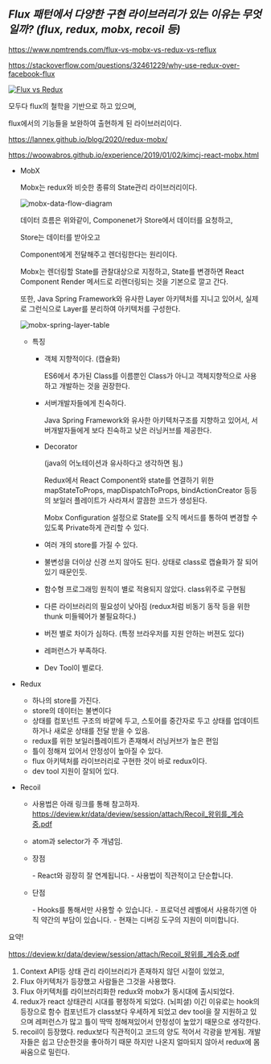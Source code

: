 ## ***Flux 패턴에서 다양한 구현 라이브러리가 있는 이유는 무엇일까? (flux, redux, mobx, recoil 등)***



https://www.npmtrends.com/flux-vs-mobx-vs-redux-vs-reflux

https://stackoverflow.com/questions/32461229/why-use-redux-over-facebook-flux

[![Flux vs Redux](https://i.stack.imgur.com/HbS0b.jpg)](https://i.stack.imgur.com/HbS0b.jpg)

모두다 flux의 철학을 기반으로 하고 있으며,

flux에서의 기능들을 보완하여 출현하게 된 라이브러리이다.

https://lannex.github.io/blog/2020/redux-mobx/

https://woowabros.github.io/experience/2019/01/02/kimcj-react-mobx.html

- MobX

  Mobx는 redux와 비슷한 종류의 State관리 라이브러리이다.

  ![mobx-data-flow-diagram](https://woowabros.github.io/img/2019-01-02/mobx-data-flow.jpg)

  

  데이터 흐름은 위와같이, Componenet가 Store에서 데이터를 요청하고,

  Store는 데이터를 받아오고

  Component에게 전달해주고 렌더링한다는 원리이다.

  

  Mobx는 렌더링할 State를 관찰대상으로 지정하고, State를 변경하면 React Component Render 메서드로 리렌더링되는 것을 기본으로 깔고 간다.

  

  또한, Java Spring Framework와 유사한 Layer 아키텍처를 지니고 있어서, 실제로 그런식으로 Layer를 분리하여 아키텍처를 구성한다.

  ![mobx-spring-layer-table](https://woowabros.github.io/img/2019-01-02/mobx-spring-layer.png)

  

  

  - 특징

    - 객체 지향적이다. (캡슐화)

      ES6에서 추가된 Class를 이름뿐인 Class가 아니고 객체지향적으로 사용하고 개발하는 것을 권장한다.

    - 서버개발자들에게 친숙하다.

      Java Spring Framework와 유사한 아키텍처구조를 지향하고 있어서, 서버개발자들에게 보다 친숙하고 낮은 러닝커브를 제공한다.

    - Decorator

      (java의 어노테이션과 유사하다고 생각하면 됨.)

      Redux에서 React Component와 state를 연결하기 위한 mapStateToProps, mapDispatchToProps, bindActionCreator 등등의 보일러 플레이트가 사라져서 깔끔한 코드가 생성된다.

      Mobx Configuration 설정으로 State를 오직 메서드를 통하여 변경할 수 있도록 Private하게 관리할 수 있다.

    - 여러 개의 store를 가질 수 있다.

    - 불변성을 더이상 신경 쓰지 않아도 된다. 상태로 class로 캡슐화가 잘 되어있기 때문인듯.

    - 함수형 프로그래밍 원칙이 별로 적용되지 않았다. class위주로 구현됨

    - 다른 라이브러리의 필요성이 낮아짐 (redux처럼 비동기 동작 등을 위한 thunk 미들웨어가 불필요하다.)

    - 버전 별로 차이가 심하다. (특정 브라우저를 지원 안하는 버젼도 있다)

    - 레퍼런스가 부족하다.

    - Dev Tool이 별로다.

- Redux
  - 하나의 store를 가진다.
  - store의 데이터는 불변이다
  - 상태를 컴포넌트 구조의 바깥에 두고, 스토어를 중간자로 두고 상태를 업데이트 하거나 새로운 상태를 전달 받을 수 있음.
  - redux를 위한 보일러플레이트가 존재해서 러닝커브가 높은 편임
  - 틀이 정해져 있어서 안정성이 높아질 수 있다.
  - flux 아키텍처를 라이브러리로 구현한 것이 바로 redux이다.
  - dev tool 지원이 잘되어 있다.

- Recoil

  - 사용법은 아래 링크를 통해 참고하자.
    https://deview.kr/data/deview/session/attach/Recoil_왕위를_계승중.pdf
  - atom과 selector가 주 개념임.

  - 장점

    \- React와 굉장히 잘 연계됩니다.
     \- 사용법이 직관적이고 단순합니다.

  - 단점

    \- Hooks를 통해서만 사용할 수 있습니다.
     \- 프로덕션 레벨에서 사용하기엔 아직 약간의 부담이 있습니다. - 현재는 디버깅 도구의 지원이 미미합니다.



요약!

https://deview.kr/data/deview/session/attach/Recoil_왕위를_계승중.pdf

1. Context API등 상태 관리 라이브러리가 존재하지 않던 시절이 있었고,
2. Flux 아키텍처가 등장했고 사람들은 그것을 사용했다.
3. Flux 아키텍처를 라이브러리화한 redux와 mobx가 동시대에 출시되었다.
4. redux가 react 상태관리 시대를 평정하게 되었다.
   (뇌피셜)
   이긴 이유로는 hook의 등장으로 함수 컴포넌트가 class보다 우세하게 되었고
   dev tool을 잘 지원하고 있으며
   레퍼런스가 많고
   틀이 딱딱 정해져있어서 안정성이 높았기 때문으로 생각한다.
5. recoil이 등장했다.
   redux보다 직관적이고 코드의 양도 적어서 각광을 받게됨.
   개발자들은 쉽고 단순한것을 좋아하기 때문
   하지만 나온지 얼마되지 않아서 redux에 몸싸움으로 밀린다. 

